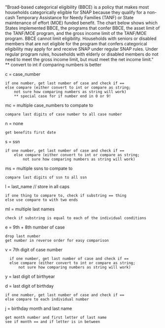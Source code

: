 "Broad-based categorical eligibility (BBCE) is a policy that makes most households categorically eligible for SNAP because they qualify for a non-cash Temporary Assistance for Needy Families (TANF) or State maintenance of effort (MOE) funded benefit. The chart below shows which States implemented BBCE, the programs that confer BBCE, the asset limit of the TANF/MOE program, and the gross income limit of the TANF/MOE program.
BBCE cannot limit eligibility. Households with seniors or disabled members that are not eligible for the program that confers categorical eligibility may apply for and receive SNAP under regular SNAP rules. Under regular program rules, households with elderly or disabled members do not need to meet the gross income limit, but must meet the net income limit."			 
    ** convert to int if comparing numbers is better

c = case_number
    
    if one number, get last number of case and check if ==
    else compare (either convert to int or compare as string;
        not sure how comparing numbers as string will work)
        ** special case for if number end in 0 or 9!
mc = multiple case_numbers to compate to
    
    compare last digits of case number to all case number
    
n = none

    get benefits first date
    
s = ssn
    
    if one number, get last number of case and check if ==
        else compare (either convert to int or compare as string;
            not sure how comparing numbers as string will work)
            
ms = multiple ssns to compate to
    
    compare last digits of ssn to all ssn
            
l = last_name // store in all caps
    
    if one thing to compare to, check if substring == thing
    else use compare to with two ends
    
ml = multiple last names

    check if substring is equal to each of the individual conditions
    
e = 9th + 8th number of case
    
    drop last number
    get number in reverse order for easy comparison
    
v = 7th digit of case number
    
      if one number, get last number of case and check if ==
      else compare (either convert to int or compare as string;
          not sure how comparing numbers as string will work)


y = last digit of birthyear


d = last digit of birthday
    
    if one number, get last number of case and check if ==
    else compare to each individual number

j = birthday month and last name
    
    get month number and first letter of last name
    see if month == and if letter is in between
    